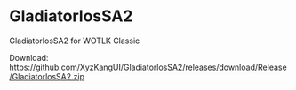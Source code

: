 # GladiatorlosSA2
GladiatorlosSA2 for WOTLK Classic

Download: https://github.com/XyzKangUI/GladiatorlosSA2/releases/download/Release/GladiatorlosSA2.zip
